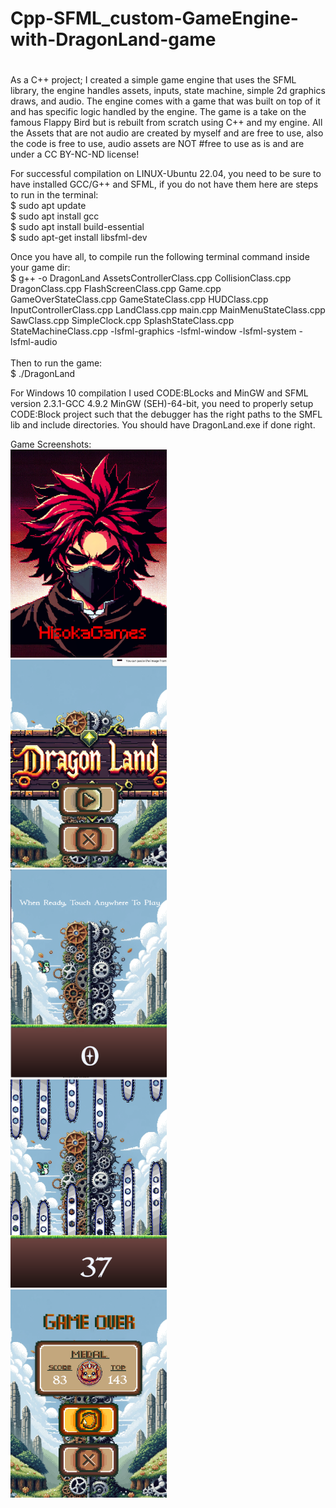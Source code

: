 # Cpp-SFML_custom-GameEngine-with-DragonLand-game
#
 As a C++  project; I created a simple game engine that uses the SFML library, the engine handles assets, inputs, state machine, simple 2d graphics draws, and audio. The engine comes with a game that was built on top of it and has specific logic handled by the engine. The game is a take on the famous Flappy Bird but is rebuilt from scratch using C++ and my engine. All the Assets that are not audio are created by myself and are free to use, also the code is free to use, audio assets are NOT
#free to use as is and are under a CC BY-NC-ND license! <br />

For successful compilation on LINUX-Ubuntu 22.04, you need to be sure to have installed GCC/G++ and SFML, if you do not have them here are steps to run in the terminal: <br />
          $ sudo apt update <br />
          $ sudo apt install gcc <br />
          $ sudo apt install build-essential <br />
          $ sudo apt-get install libsfml-dev <br />
          
Once you have all, to compile run the following terminal command inside your game dir: <br />
         $ g++ -o DragonLand AssetsControllerClass.cpp CollisionClass.cpp DragonClass.cpp FlashScreenClass.cpp Game.cpp GameOverStateClass.cpp GameStateClass.cpp HUDClass.cpp InputControllerClass.cpp LandClass.cpp main.cpp MainMenuStateClass.cpp SawClass.cpp SimpleClock.cpp SplashStateClass.cpp StateMachineClass.cpp -lsfml-graphics -lsfml-window -lsfml-system -lsfml-audio <br /><br />
Then to run the game:<br />
$ ./DragonLand<br />

For Windows 10 compilation I used CODE:BLocks and MinGW and SFML version 2.3.1-GCC 4.9.2 MinGW (SEH)-64-bit, you need to properly setup CODE:Block project such that the debugger has the right paths to the SMFL lib and include directories. You should have DragonLand.exe if done right.<br />

Game Screenshots: <br />
<img src="GameScreenshots/0.png" width="250" height=333> <br />
<img src="GameScreenshots/1.png" width="250" height=333> <br />  <img src="GameScreenshots/2.png" width="250" height=333> <br />
<img src="GameScreenshots/3.png" width="250" height=333> <br />  <img src="GameScreenshots/4.png" width="250" height=333> <br />


 
